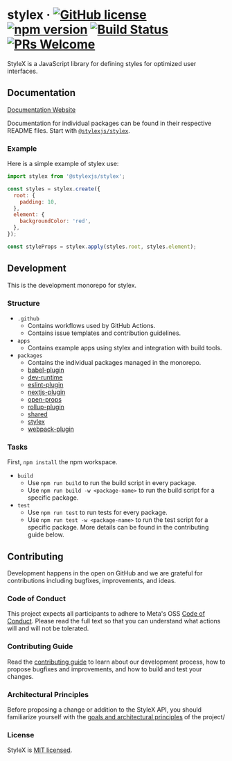 # stylex &middot; [![GitHub license](https://img.shields.io/badge/license-MIT-blue.svg)](https://github.com/facebookexternal/stylex/blob/main/LICENSE) [![npm version](https://img.shields.io/npm/v/@stylexjs/stylex.svg?style=flat)](https://www.npmjs.com/package/@stylexjs/stylex) [![Build Status](https://github.com/facebookexternal/stylex/workflows/tests/badge.svg)](https://github.com/facebookexternal/stylex/actions) [![PRs Welcome](https://img.shields.io/badge/PRs-welcome-brightgreen.svg)](https://github.com/facebookexternal/stylex/blob/main/.github/CONTRIBUTING.md)

StyleX is a JavaScript library for defining styles for optimized user
interfaces.

## Documentation

[Documentation Website](https://stylex-docusaurus.vercel.app/)

Documentation for individual packages can be found in their respective README
files. Start with
[`@stylexjs/stylex`](https://github.com/facebookexternal/stylex/blob/main/packages/stylex).

### Example

Here is a simple example of stylex use:

```js
import stylex from '@stylexjs/stylex';

const styles = stylex.create({
  root: {
    padding: 10,
  },
  element: {
    backgroundColor: 'red',
  },
});

const styleProps = stylex.apply(styles.root, styles.element);
```

## Development

This is the development monorepo for stylex.

### Structure

- `.github`
  - Contains workflows used by GitHub Actions.
  - Contains issue templates and contribution guidelines.
- `apps`
  - Contains example apps using stylex and integration with build tools.
- `packages`
  - Contains the individual packages managed in the monorepo.
  - [babel-plugin](https://github.com/facebookexternal/stylex/blob/main/packages/babel-plugin)
  - [dev-runtime](https://github.com/facebookexternal/stylex/blob/main/packages/dev-runtime)
  - [eslint-plugin](https://github.com/facebookexternal/stylex/blob/main/packages/eslint-plugin)
  - [nextjs-plugin](https://github.com/facebookexternal/stylex/blob/main/packages/nextjs-plugin)
  - [open-props](https://github.com/facebookexternal/stylex/blob/main/packages/open-props)
  - [rollup-plugin](https://github.com/facebookexternal/stylex/blob/main/packages/rollup-plugin)
  - [shared](https://github.com/facebookexternal/stylex/blob/main/packages/shared)
  - [stylex](https://github.com/facebookexternal/stylex/blob/main/packages/stylex)
  - [webpack-plugin](https://github.com/facebookexternal/stylex/blob/main/packages/webpack-plugin)

### Tasks

First, `npm install` the npm workspace.

- `build`
  - Use `npm run build` to run the build script in every package.
  - Use `npm run build -w <package-name>` to run the build script for a specific
    package.
- `test`
  - Use `npm run test` to run tests for every package.
  - Use `npm run test -w <package-name>` to run the test script for a specific
    package. More details can be found in the contributing guide below.

## Contributing

Development happens in the open on GitHub and we are grateful for contributions
including bugfixes, improvements, and ideas.

### Code of Conduct

This project expects all participants to adhere to Meta's OSS
[Code of Conduct](<(https://opensource.fb.com/code-of-conduct/)>). Please read
the full text so that you can understand what actions will and will not be
tolerated.

### Contributing Guide

Read the
[contributing guide](https://github.com/facebookexternal/stylex/blob/main/.github/CONTRIBUTING.md)
to learn about our development process, how to propose bugfixes and
improvements, and how to build and test your changes.

### Architectural Principles

Before proposing a change or addition to the StyleX API, you should familiarize
yourself with the
[goals and architectural principles](https://stylex-docusaurus.vercel.app/docs/learn/thinking-in-stylex/)
of the project/

### License

StyleX is [MIT licensed](./LICENSE).
